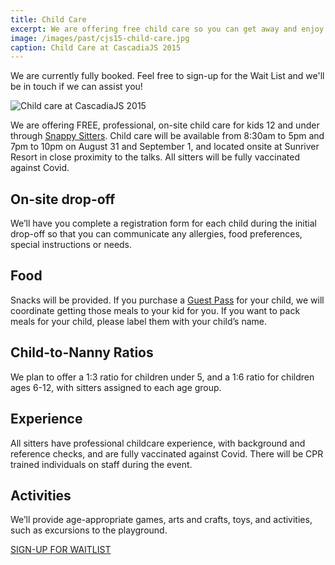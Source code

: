 ```yaml
---
title: Child Care
excerpt: We are offering free child care so you can get away and enjoy the fun!
image: /images/past/cjs15-child-care.jpg
caption: Child Care at CascadiaJS 2015
---
```

<div class="highlight warning">We are currently fully booked. Feel free to sign-up for the Wait List and we'll be in touch if we can assist you!</div>

![Child care at CascadiaJS 2015](/images/past/cjs15-child-care.jpg)

We are offering FREE, professional, on-site child care for kids 12 and under through [Snappy Sitters](https://snappysitters.com). Child care will be available from 8:30am to 5pm and 7pm to 10pm on August 31 and September 1, and located onsite at Sunriver Resort in close proximity to the talks. All sitters will be fully vaccinated against Covid.

## On-site drop-off

We’ll have you complete a registration form for each child during the initial drop-off so that you can communicate any allergies, food preferences, special instructions or needs. 

## Food

Snacks will be provided. If you purchase a [Guest Pass](/conference/attend#bringing-guests) for your child, we will coordinate getting those meals to your kid for you. If you want to pack meals for your child, please label them with your child’s name. 

## Child-to-Nanny Ratios

We plan to offer a 1:3 ratio for children under 5, and a 1:6 ratio for children ages 6-12, with sitters assigned to each age group.

## Experience

All sitters have professional childcare experience, with background and reference checks, and are fully vaccinated against Covid. There will be CPR trained individuals on staff during the event.

## Activities

We’ll provide age-appropriate games, arts and crafts, toys, and activities, such as excursions to the playground.

<div class="cta"><a target="_blank" href="https://airtable.com/shrw8V2fMUIBy8Q37">SIGN-UP FOR WAITLIST</a></div>

